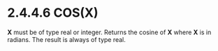 # 2.4.4.6 COS(X)

**X** must be of type real or integer. Returns the cosine of **X** where **X** is in radians. The result is always of type real.
